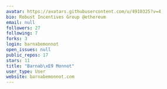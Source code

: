 ```yaml
---
avatar: https://avatars.githubusercontent.com/u/4910325?v=4
bio: Robust Incentives Group @ethereum
email: null
followers: 27
following: 7
forks: 3
login: barnabemonnot
open_issues: null
public_repos: 17
stars: 11
title: "Barnab\xE9 Monnot"
user_type: User
website: barnabemonnot.com
---
```

